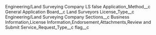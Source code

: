 <?xml version="1.0" encoding="UTF-8"?>
<CustomMetadata xmlns="http://soap.sforce.com/2006/04/metadata" xmlns:xsi="http://www.w3.org/2001/XMLSchema-instance" xmlns:xsd="http://www.w3.org/2001/XMLSchema">
    <label>Engineering/Land Surveying Company LS</label>
    <protected>false</protected>
    <values>
        <field>Application_Method__c</field>
        <value xsi:type="xsd:string">General Application</value>
    </values>
    <values>
        <field>Board__c</field>
        <value xsi:type="xsd:string">Land Surveyors</value>
    </values>
    <values>
        <field>License_Type__c</field>
        <value xsi:type="xsd:string">Engineering/Land Surveying Company</value>
    </values>
    <values>
        <field>Sections__c</field>
        <value xsi:type="xsd:string">Business Information,License Information,Endorsement,Attachments,Review and Submit</value>
    </values>
    <values>
        <field>Service_Request_Type__c</field>
        <value xsi:nil="true"/>
    </values>
    <values>
        <field>flag__c</field>
        <value xsi:nil="true"/>
    </values>
</CustomMetadata>
